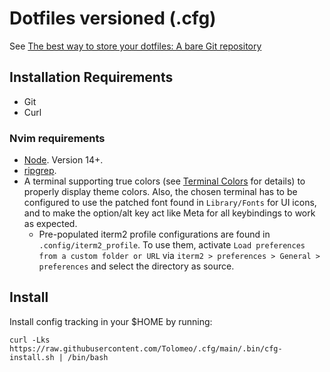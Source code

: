 # Dotfiles versioned (.cfg)

See [The best way to store your dotfiles: A bare Git repository](https://www.atlassian.com/git/tutorials/dotfiles)

## Installation Requirements

- Git
- Curl

### Nvim requirements

- [Node](https://nodejs.org/en/). Version 14+.
- [ripgrep](https://github.com/BurntSushi/ripgrep).
- A terminal supporting true colors (see [Terminal Colors](https://gist.github.com/XVilka/8346728) for details) to properly display theme colors.
Also, the chosen terminal has to be configured to use the patched font found in `Library/Fonts` for UI icons, and to make the option/alt key act like Meta for all keybindings to work as expected.
  - Pre-populated iterm2 profile configurations are found in `.config/iterm2_profile`. To use them, activate `Load preferences from a custom folder or URL` via `iterm2 > preferences > General > preferences` and select the directory as source.

## Install

Install config tracking in your $HOME by running:

    curl -Lks https://raw.githubusercontent.com/Tolomeo/.cfg/main/.bin/cfg-install.sh | /bin/bash
